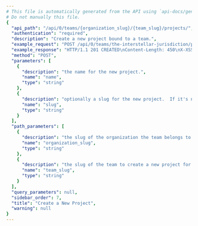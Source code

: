 ```yaml
---
# This file is automatically generated from the API using `api-docs/generate.py`
# Do not manually this file.
{
  "api_path": "/api/0/teams/{organization_slug}/{team_slug}/projects/", 
  "authentication": "required", 
  "description": "Create a new project bound to a team.", 
  "example_request": "POST /api/0/teams/the-interstellar-jurisdiction/powerful-abolitionist/projects/ HTTP/1.1\nHost: sentry.io\nAuthorization: Bearer {base64-encoded-key-here}\nContent-Type: application/json\n\n{\n  \"name\": \"The Spoiled Yoghurt\"\n}", 
  "example_response": "HTTP/1.1 201 CREATED\nContent-Length: 450\nX-XSS-Protection: 1; mode=block\nContent-Language: en\nX-Content-Type-Options: nosniff\nVary: Accept-Language, Cookie\nAllow: GET, POST, HEAD, OPTIONS\nX-Frame-Options: deny\nContent-Type: application/json\n\n{\n  \"avatar\": {\n    \"avatarType\": \"letter_avatar\", \n    \"avatarUuid\": null\n  }, \n  \"color\": \"#bf6e3f\", \n  \"dateCreated\": \"2018-11-06T17:23:47.047Z\", \n  \"features\": [\n    \"servicehooks\", \n    \"sample-events\", \n    \"data-forwarding\", \n    \"rate-limits\", \n    \"minidump\"\n  ], \n  \"firstEvent\": null, \n  \"hasAccess\": true, \n  \"id\": \"4\", \n  \"isBookmarked\": false, \n  \"isInternal\": false, \n  \"isMember\": true, \n  \"isPublic\": false, \n  \"name\": \"The Spoiled Yoghurt\", \n  \"platform\": null, \n  \"slug\": \"the-spoiled-yoghurt\", \n  \"status\": \"active\"\n}", 
  "method": "POST", 
  "parameters": [
    {
      "description": "the name for the new project.", 
      "name": "name", 
      "type": "string"
    }, 
    {
      "description": "optionally a slug for the new project.  If it's not provided a slug is generated from the name.", 
      "name": "slug", 
      "type": "string"
    }
  ], 
  "path_parameters": [
    {
      "description": "the slug of the organization the team belongs to.", 
      "name": "organization_slug", 
      "type": "string"
    }, 
    {
      "description": "the slug of the team to create a new project for.", 
      "name": "team_slug", 
      "type": "string"
    }
  ], 
  "query_parameters": null, 
  "sidebar_order": 7, 
  "title": "Create a New Project", 
  "warning": null
}
---
```

